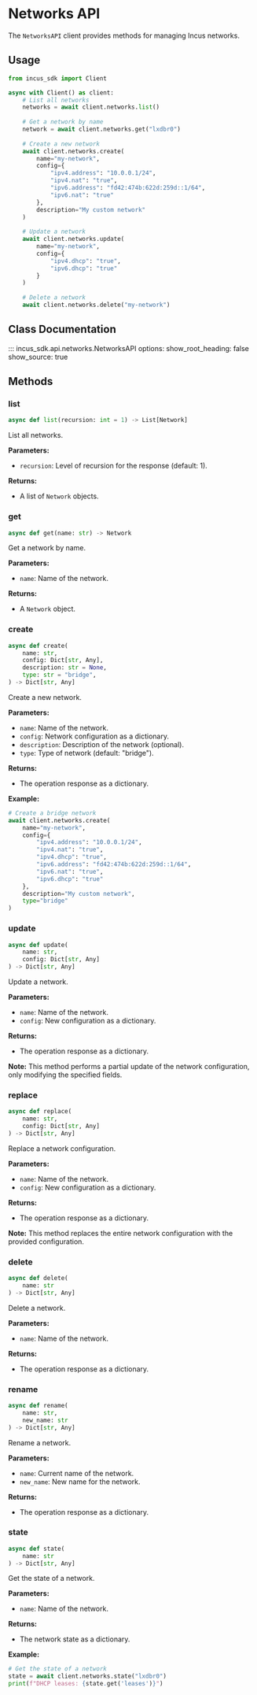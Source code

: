 # Networks API

The `NetworksAPI` client provides methods for managing Incus networks.

## Usage

```python
from incus_sdk import Client

async with Client() as client:
    # List all networks
    networks = await client.networks.list()
    
    # Get a network by name
    network = await client.networks.get("lxdbr0")
    
    # Create a new network
    await client.networks.create(
        name="my-network",
        config={
            "ipv4.address": "10.0.0.1/24",
            "ipv4.nat": "true",
            "ipv6.address": "fd42:474b:622d:259d::1/64",
            "ipv6.nat": "true"
        },
        description="My custom network"
    )
    
    # Update a network
    await client.networks.update(
        name="my-network",
        config={
            "ipv4.dhcp": "true",
            "ipv6.dhcp": "true"
        }
    )
    
    # Delete a network
    await client.networks.delete("my-network")
```

## Class Documentation

::: incus_sdk.api.networks.NetworksAPI
    options:
      show_root_heading: false
      show_source: true

## Methods

### list

```python
async def list(recursion: int = 1) -> List[Network]
```

List all networks.

**Parameters:**
- `recursion`: Level of recursion for the response (default: 1).

**Returns:**
- A list of `Network` objects.

### get

```python
async def get(name: str) -> Network
```

Get a network by name.

**Parameters:**
- `name`: Name of the network.

**Returns:**
- A `Network` object.

### create

```python
async def create(
    name: str,
    config: Dict[str, Any],
    description: str = None,
    type: str = "bridge",
) -> Dict[str, Any]
```

Create a new network.

**Parameters:**
- `name`: Name of the network.
- `config`: Network configuration as a dictionary.
- `description`: Description of the network (optional).
- `type`: Type of network (default: "bridge").

**Returns:**
- The operation response as a dictionary.

**Example:**

```python
# Create a bridge network
await client.networks.create(
    name="my-network",
    config={
        "ipv4.address": "10.0.0.1/24",
        "ipv4.nat": "true",
        "ipv4.dhcp": "true",
        "ipv6.address": "fd42:474b:622d:259d::1/64",
        "ipv6.nat": "true",
        "ipv6.dhcp": "true"
    },
    description="My custom network",
    type="bridge"
)
```

### update

```python
async def update(
    name: str, 
    config: Dict[str, Any]
) -> Dict[str, Any]
```

Update a network.

**Parameters:**
- `name`: Name of the network.
- `config`: New configuration as a dictionary.

**Returns:**
- The operation response as a dictionary.

**Note:** This method performs a partial update of the network configuration, only modifying the specified fields.

### replace

```python
async def replace(
    name: str, 
    config: Dict[str, Any]
) -> Dict[str, Any]
```

Replace a network configuration.

**Parameters:**
- `name`: Name of the network.
- `config`: New configuration as a dictionary.

**Returns:**
- The operation response as a dictionary.

**Note:** This method replaces the entire network configuration with the provided configuration.

### delete

```python
async def delete(
    name: str
) -> Dict[str, Any]
```

Delete a network.

**Parameters:**
- `name`: Name of the network.

**Returns:**
- The operation response as a dictionary.

### rename

```python
async def rename(
    name: str, 
    new_name: str
) -> Dict[str, Any]
```

Rename a network.

**Parameters:**
- `name`: Current name of the network.
- `new_name`: New name for the network.

**Returns:**
- The operation response as a dictionary.

### state

```python
async def state(
    name: str
) -> Dict[str, Any]
```

Get the state of a network.

**Parameters:**
- `name`: Name of the network.

**Returns:**
- The network state as a dictionary.

**Example:**

```python
# Get the state of a network
state = await client.networks.state("lxdbr0")
print(f"DHCP leases: {state.get('leases')}")
```

